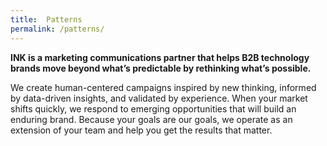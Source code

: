 ```yaml
---
title:  Patterns
permalink: /patterns/
---
```


**INK is a marketing communications partner that helps B2B technology brands move beyond what’s predictable by rethinking what’s possible.**

We create human-centered campaigns inspired by new thinking, informed by data-driven insights, and validated by experience. When your market shifts quickly, we respond to emerging opportunities that will build an enduring brand. Because your goals are our goals, we operate as an extension of your team and help you get the results that matter.